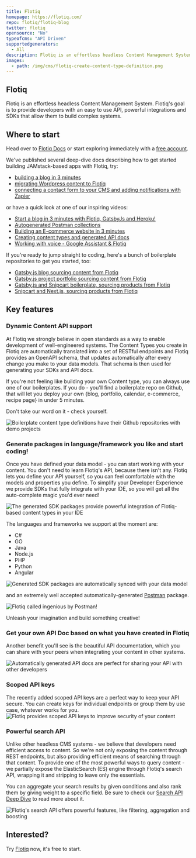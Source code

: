 ```yaml
---
title: Flotiq
homepage: https://flotiq.com/
repo: flotiq/flotiq-blog
twitter: flotiq
opensource: "No"
typeofcms: "API Driven"
supportedgenerators:
  - All
description: Flotiq is an effortless headless Content Management System, offering developers powerful SDKs and integrations.
images:
  - path: /img/cms/flotiq-create-content-type-definition.png
---
```


## Flotiq

Flotiq is an effortless headless Content Management System.
Flotiq's goal is to provide developers with an easy to use API, powerful integrations and SDKs that allow them to build complex systems.

## Where to start

Head over to [Flotiq Docs](https://flotiq.com/docs/) or start exploring immediately with a [free account](https://editor.flotiq.com).

We've published several deep-dive docs describing how to get started building JAMstack-based apps with Flotiq, try:

- [building a blog in 3 minutes](https://flotiq.com/docs/Deep-Dives/Building-a-blog-in-3-minutes/)
- [migrating Wordpress content to Flotiq](https://flotiq.com/docs/Deep-Dives/wordpress-import/)
- [connecting a contact form to your CMS and adding notifications with Zapier](https://flotiq.com/docs/Deep-Dives/Headless-CMS-Contact-Forms/)

or have a quick look at one of our inspiring videos:

- [Start a blog in 3 minutes with Flotiq, GatsbyJs and Heroku!
  ](https://youtu.be/hz3RK5qqhrQ)
- [Autogenerated Postman collections](https://youtu.be/CTOCfHV-19s)
- [Building an E-commerce website in 3 minutes](https://youtu.be/bMCmirgaI2M)
- [Creating content types and generated API docs](https://youtu.be/XHR4pANj4A8)
- [Working with voice - Google Assistant & Flotiq](https://youtu.be/FEiSIunbjHw)

If you're ready to jump straight to coding, here's a bunch of boilerplate repositories to get you started, too:

- [Gatsby.js blog sourcing content from Flotiq](https://github.com/flotiq/gatsby-starter-blog)
- [Gatsby.js project portfolio sourcing content from Flotiq](https://github.com/flotiq/gatsby-starter-projects)
- [Gatsby.js and Snipcart boilerplate, sourcing products from Flotiq](https://github.com/flotiq/gatsby-starter-products)
- [Snipcart and Next.js, sourcing products from Flotiq](https://github.com/flotiq/snipcart-nextjs)

## Key features

### Dynamic Content API support

At Flotiq we strongly believe in open standards as a way to enable development of well-engineered systems. The Content Types you create in Flotiq are automatically translated into a set of RESTful endpoints and Flotiq provides an OpenAPI schema, that updates automatically after every change you make to your data models. That schema is then used for generating your SDKs and API docs.

If you're not feeling like building your own Content type, you can always use one of our boilerplates. If you do - you'll find a boilerplate repo on Github, that will let you deploy your own {blog, portfolio, calendar, e-commerce, recipe page} in under 5 minutes.

Don't take our word on it - check yourself.

![Boilerplate content type definitions have their Github repositories with demo projects](/img/cms/flotiq-create-content-type-definition.png)

### Generate packages in language/framework you like and start coding!

Once you have defined your data model - you can start working with your content. You don't need to learn Flotiq's API, because there isn't any. Flotiq lets you define your API yourself, so you can feel comfortable with the models and properties you define. To simplify your Developer Experience we provide SDKs that fully integrate with your IDE, so you will get all the auto-complete magic you'd ever need!

![The generated SDK packages provide powerful integration of Flotiq-based content types in your IDE](/img/cms/flotiq-sdk-benefits.gif)

The languages and frameworks we support at the moment are:

- C#
- GO
- Java
- Node.js
- PHP
- Python
- Angular

![Generated SDK packages are automatically synced with your data model](/img/cms/flotiq-download-sdks.png)

and an extremely well accepted automatically-generated [Postman](https://getpostman.com) package.

![Flotiq called ingenious by Postman!](/img/cms/flotiq-postman-linkedin.png)

Unleash your imagination and build something creative!

### Get your own API Doc based on what you have created in Flotiq

Another benefit you'll see is the beautiful API documentation, which you can share with your peers when integrating your content in other systems.

![Automatically generated API docs are perfect for sharing your API with other developers](/img/cms/flotiq-api-docs.png)

### Scoped API keys

The recently added scoped API keys are a perfect way to keep your API secure. You can create keys for individual endpoints or group them by use case, whatever works for you.
![Flotiq provides scoped API keys to improve security of your content](/img/cms/flotiq-api-keys.png)

### Powerful search API

Unlike other headless CMS systems - we believe that developers need efficient access to content. So we're not only exposing the content through REST endpoints, but also providing efficient means of searching through that content. To provide one of the most powerful ways to query content - we partially expose the ElasticSearch (ES) engine through Flotiq's search API, wrapping it and stripping to leave only the essentials.

You can aggregate your search results by given conditions and also rank them by giving weight to a specific field. Be sure to check our [Search API Deep Dive](https://flotiq.com/docs/Deep-Dives/search-api-deepdive/) to read more about it.

![Flotiq's search API offers powerful features, like filtering, aggregation and boosting](/img/cms/flotiq-search-aggregations.png)

## Interested?

Try [Flotiq](https://editor.flotiq.com) now, it's free to start.
